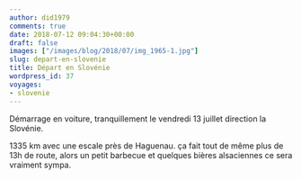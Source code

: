 ```yaml
---
author: did1979
comments: true
date: 2018-07-12 09:04:30+00:00
draft: false
images: ["/images/blog/2018/07/img_1965-1.jpg"]
slug: depart-en-slovenie
title: Départ en Slovénie
wordpress_id: 37
voyages:
- slovenie
---
```


Démarrage en voiture, tranquillement le vendredi 13 juillet direction la Slovénie.

1335 km avec une escale près de Haguenau. ça fait tout de même plus de 13h de route, alors un petit barbecue et quelques bières alsaciennes ce sera vraiment sympa.
